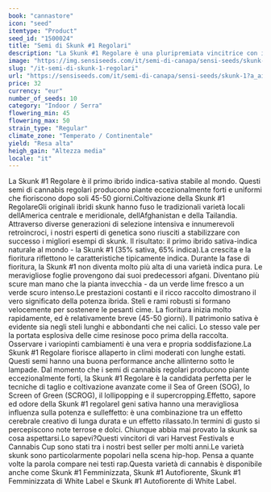 ```yaml
---
book: "cannastore"
icon: "seed"
itemtype: "Product"
seed_id: "1500024"
title: "Semi di Skunk #1 Regolari"
description: "La Skunk #1 Regolare è una pluripremiata vincitrice con il 35% di sativa e il 65% di geni indica. Le piante robuste e forti producono cloni stabili."
image: "https://img.sensiseeds.com/it/semi-di-canapa/sensi-seeds/skunk-1-image.png"
slug: "/it-semi-di-skunk-1-regolari"
url: "https://sensiseeds.com/it/semi-di-canapa/sensi-seeds/skunk-1?a_aid=cannastore"
price: 32
currency: "eur"
number_of_seeds: 10
category: "Indoor / Serra"
flowering_min: 45
flowering_max: 50
strain_type: "Regular"
climate_zone: "Temperato / Continentale"
yield: "Resa alta"
heigh_gain: "Altezza media"
locale: "it"
---
```

La Skunk #1 Regolare è il primo ibrido indica-sativa stabile al mondo. Questi semi di cannabis regolari producono piante eccezionalmente forti e uniformi che fioriscono dopo soli 45-50 giorni.Coltivazione della Skunk #1 RegolareGli originali ibridi skunk hanno fuso le tradizionali varietà locali dellAmerica centrale e meridionale, dellAfghanistan e della Tailandia. Attraverso diverse generazioni di selezione intensiva e innumerevoli retroincroci, i nostri esperti di genetica sono riusciti a stabilizzare con successo i migliori esempi di skunk. Il risultato: il primo ibrido sativa-indica naturale al mondo - la Skunk #1 (35% sativa, 65% indica).La crescita e la fioritura riflettono le caratteristiche tipicamente indica. Durante la fase di fioritura, la Skunk #1 non diventa molto più alta di una varietà indica pura. Le meravigliose foglie provengono dai suoi predecessori afgani. Diventano più scure man mano che la pianta invecchia - da un verde lime fresco a un verde scuro intenso.Le prestazioni costanti e il ricco raccolto dimostrano il vero significato della potenza ibrida. Steli e rami robusti si formano velocemente per sostenere le pesanti cime. La fioritura inizia molto rapidamente, ed è relativamente breve (45-50 giorni). Il patrimonio sativa è evidente sia negli steli lunghi e abbondanti che nei calici. Lo stesso vale per la portata esplosiva delle cime resinose poco prima della raccolta. Osservare i variopinti cambiamenti è una vera e propria soddisfazione.La Skunk #1 Regolare fiorisce allaperto in climi moderati con lunghe estati. Questi semi hanno una buona performance anche allinterno sotto le lampade. Dal momento che i semi di cannabis regolari producono piante eccezionalmente forti, la Skunk #1 Regolare è la candidata perfetta per le tecniche di taglio e coltivazione avanzate come il Sea of Green (SOG), lo Screen of Green (SCROG), il lollipopping e il supercropping.Effetto, sapore ed odore della Skunk #1 regolareI geni sativa hanno una meravigliosa influenza sulla potenza e sulleffetto: è una combinazione tra un effetto cerebrale creativo di lunga durata e un effetto rilassato.In termini di gusto si percepiscono note terrose e dolci. Chiunque abbia mai provato la skunk sa cosa aspettarsi.Lo sapevi?Questi vincitori di vari Harvest Festivals e Cannabis Cup sono stati tra i nostri best seller per molti anni.Le varietà skunk sono particolarmente popolari nella scena hip-hop. Pensa a quante volte la parola compare nei testi rap.Questa varietà di cannabis è disponibile anche come Skunk #1 Femminizzata, Skunk #1 Autofiorente, Skunk #1 Femminizzata di White Label e Skunk #1 Autofiorente di White Label.
